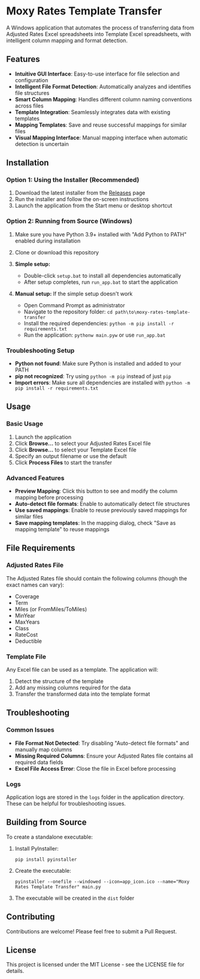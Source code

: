 # Moxy Rates Template Transfer

A Windows application that automates the process of transferring data from Adjusted Rates Excel spreadsheets into Template Excel spreadsheets, with intelligent column mapping and format detection.

## Features

- **Intuitive GUI Interface**: Easy-to-use interface for file selection and configuration
- **Intelligent File Format Detection**: Automatically analyzes and identifies file structures
- **Smart Column Mapping**: Handles different column naming conventions across files
- **Template Integration**: Seamlessly integrates data with existing templates
- **Mapping Templates**: Save and reuse successful mappings for similar files
- **Visual Mapping Interface**: Manual mapping interface when automatic detection is uncertain

## Installation

### Option 1: Using the Installer (Recommended)

1. Download the latest installer from the [Releases](https://github.com/your-username/moxy-rates-template-transfer/releases) page
2. Run the installer and follow the on-screen instructions
3. Launch the application from the Start menu or desktop shortcut

### Option 2: Running from Source (Windows)

1. Make sure you have Python 3.9+ installed with "Add Python to PATH" enabled during installation
2. Clone or download this repository
3. **Simple setup:** 
   - Double-click `setup.bat` to install all dependencies automatically
   - After setup completes, run `run_app.bat` to start the application

4. **Manual setup:** If the simple setup doesn't work
   - Open Command Prompt as administrator
   - Navigate to the repository folder: `cd path\to\moxy-rates-template-transfer`
   - Install the required dependencies: `python -m pip install -r requirements.txt`
   - Run the application: `pythonw main.pyw` or use `run_app.bat`

### Troubleshooting Setup

- **Python not found**: Make sure Python is installed and added to your PATH
- **pip not recognized**: Try using `python -m pip` instead of just `pip`
- **Import errors**: Make sure all dependencies are installed with `python -m pip install -r requirements.txt`

## Usage

### Basic Usage

1. Launch the application
2. Click **Browse...** to select your Adjusted Rates Excel file
3. Click **Browse...** to select your Template Excel file
4. Specify an output filename or use the default
5. Click **Process Files** to start the transfer

### Advanced Features

- **Preview Mapping**: Click this button to see and modify the column mapping before processing
- **Auto-detect file formats**: Enable to automatically detect file structures
- **Use saved mappings**: Enable to reuse previously saved mappings for similar files
- **Save mapping templates**: In the mapping dialog, check "Save as mapping template" to reuse mappings

## File Requirements

### Adjusted Rates File

The Adjusted Rates file should contain the following columns (though the exact names can vary):

- Coverage
- Term
- Miles (or FromMiles/ToMiles)
- MinYear
- MaxYears
- Class
- RateCost
- Deductible

### Template File

Any Excel file can be used as a template. The application will:

1. Detect the structure of the template
2. Add any missing columns required for the data
3. Transfer the transformed data into the template format

## Troubleshooting

### Common Issues

- **File Format Not Detected**: Try disabling "Auto-detect file formats" and manually map columns
- **Missing Required Columns**: Ensure your Adjusted Rates file contains all required data fields
- **Excel File Access Error**: Close the file in Excel before processing

### Logs

Application logs are stored in the `logs` folder in the application directory. These can be helpful for troubleshooting issues.

## Building from Source

To create a standalone executable:

1. Install PyInstaller:
   ```
   pip install pyinstaller
   ```

2. Create the executable:
   ```
   pyinstaller --onefile --windowed --icon=app_icon.ico --name="Moxy Rates Template Transfer" main.py
   ```

3. The executable will be created in the `dist` folder

## Contributing

Contributions are welcome! Please feel free to submit a Pull Request.

## License

This project is licensed under the MIT License - see the LICENSE file for details. 